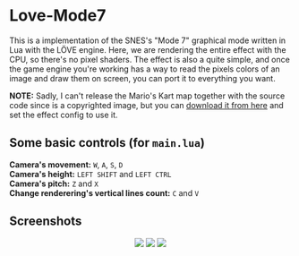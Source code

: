 # Love-Mode7

This is a implementation of the SNES's "Mode 7" graphical mode written in Lua with the LÖVE engine. Here, we are rendering the entire effect with the CPU, so there's no pixel shaders. The effect is also a quite simple, and once the game engine you're working has a way to read the pixels colors of an image and draw them on screen, you can port it to everything you want.

**NOTE:** Sadly, I can't release the Mario's Kart map together with the source code since is a copyrighted image, but you can [download it from here](https://mkpc.malahieude.net/images/maps/map1.png) and set the effect config to use it.

## Some basic controls (for `main.lua`)

**Camera's movement:** `W`, `A`, `S`, `D`  
**Camera's height:** `LEFT SHIFT` and `LEFT CTRL`  
**Camera's pitch:** `Z` and `X`  
**Change renderering's vertical lines count:** `C` and `V`

## Screenshots

<p align="center">
    <img src="https://i.imgur.com/TmYSlkQ.png">
    <img src="https://i.imgur.com/c8ELhgb.png">
    <img src="https://i.imgur.com/A3526g3.png">
</p>
